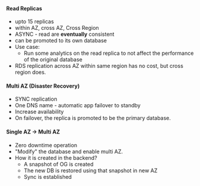 #### Read Replicas
- upto 15 replicas
- within AZ, cross AZ, Cross Region
- ASYNC - read are **eventually** consistent
- can be promoted to its own database
- Use case:
	- Run some analytics on the read replica to not affect the performance of the original database 
- RDS replication across AZ within same region has no cost, but cross region does.

#### Multi AZ (Disaster Recovery)
- SYNC replication
- One DNS name - automatic app failover to standby
- Increase availability 
- On failover, the replica is promoted to be the primary database.


#### Single AZ -> Multi AZ
- Zero downtime operation
- "Modify" the database and enable multi AZ.
- How it is created in the backend?
	- A snapshot of OG is created 
	- The new DB is restored using that snapshot in new AZ
	- Sync is established 